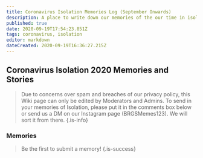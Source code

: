 ```yaml
---
title: Coronavirus Isolation Memories Log (September Onwards)
description: A place to write down our memories of the our time in isolation
published: true
date: 2020-09-19T17:54:23.851Z
tags: coronavirus, isolation
editor: markdown
dateCreated: 2020-09-19T16:36:27.215Z
---
```


## Coronavirus Isolation 2020 Memories and Stories
> Due to concerns over spam and breaches of our privacy policy, this Wiki page can only be edited by Moderators and Admins. To send in your memories of Isolation, please put it in the comments box below or send us a DM on our Instagram page (BRGSMemes123). We will sort it from there.
{.is-info}

### Memories
> Be the first to submit a memory!
{.is-success}